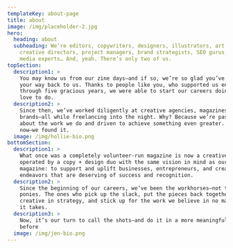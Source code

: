 ```yaml
---
templateKey: about-page
title: about
image: /img/placeholder-2.jpg
hero:
  heading: about
  subheading: We’re editors, copywriters, designers, illustrators, art directors,
    creative directors, project managers, brand strategists, SEO gurus, social
    media experts… And, yeah. There’s only two of us.
topSection:
  description1: >
    You may know us from our zine days—and if so, we’re so glad you’ve found
    your way back to us. Thanks to people like you, who supported us endlessly
    through five gracious years, we were able to start our careers doing what we
    love to do.
  description2: >
    Since then, we’ve worked diligently at creative agencies, magazines, and
    brands—all while freelancing into the night. Why? Because we’re passionate
    about the work we do and driven to achieve something even greater. And,
    now—we found it.
  image: /img/hollie-bio.png
bottomSection:
  description1: >
    What once was a completely volunteer-run magazine is now a creative agency
    operated by a copy + design duo with the same vision in mind as our small
    magazine: to support and uplift businesses, entrepreneurs, and creative
    endeavors that are deserving of success and recognition.
  description2: >
    Since the beginning of our careers, we’ve been the workhorses—not the show
    ponies. The ones who pick up the slack, put the pieces back together, ground
    creative in strategy, and stick up for the work we believe in no matter what
    it takes.
  description3: >
    Now, it’s our turn to call the shots—and do it in a more meaningful way than
    before
  image: /img/jen-bio.png
---
```

